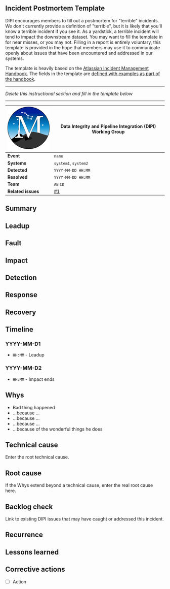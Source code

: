## Incident Postmortem Template

DIPI encourages members to fill out a postmortem for "terrible" incidents.
We don't currently provide a definition of "terrible", but it is likely that you'll know a terrible incident if you see it.
As a yardstick, a terrible incident will tend to impact the downstream dataset. You may want to fill the template in for near misses, or you may not.
Filling in a report is entirely voluntary, this template is provided in the hope that members may use it to communicate openly about issues that have been encountered and addressed in our systems.

The template is heavily based on the [Atlassian Incident Management Handbook](https://www.atlassian.com/incident-management/handbook/).
The fields in the template are [defined with examples as part of the handbook](https://www.atlassian.com/incident-management/handbook/postmortems#postmortem-issue-fields).

***
*Delete this instructional section and fill in the template below*
***

| <img src="/assets/mscape.png" alt="mSCAPE Badge" width="150">      | Data Integrity and Pipeline Integration (DIPI) Working Group |
| -------------- | ----------------- |
| **Event**      | `name`  |
| **Systems**    | `system1`, `system2` |
| **Detected**   | `YYYY-MM-DD HH:MM`|
| **Resolved**   | `YYYY-MM-DD HH:MM`|
| **Team**       | `AB` `CD`         |
| **Related issues** | [#1](https://github.com/CLIMB-TRE/mscape-dipi-group/issues/1) |

## Summary

## Leadup

## Fault

## Impact

## Detection

## Response

## Recovery

## Timeline

### YYYY-MM-D1
* `HH:MM` - Leadup
 
### YYYY-MM-D2
* `HH:MM` - Impact ends

## Whys

* Bad thing happened
* ...because ...
* ...because ...
* ...because ...
* ...because of the wonderful things he does

## Technical cause

Enter the root technical cause.

## Root cause

If the Whys extend beyond a technical cause, enter the real root cause here.

## Backlog check

Link to existing DIPI issues that may have caught or addressed this incident.

## Recurrence

## Lessons learned

## Corrective actions

* [ ] Action
